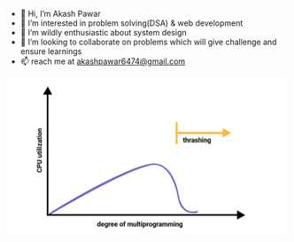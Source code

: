 - 👋 Hi, I’m Akash Pawar
- 👀 I’m interested in problem solving(DSA) & web development
- 🌱 I’m wildly enthusiastic about system design
- 💞️ I’m looking to collaborate on problems which will give challenge and ensure learnings
- 📫 reach me at akashpawar6474@gmail.com

<!---
akashpawar6474/akashpawar6474 is a ✨ special ✨ repository because its `README.md` (this file) appears on your GitHub profile.
You can click the Preview link to take a look at your changes.
--->
<a target="_blank" href="https://steemit.com/thrashinginos/@kritijha/techniques-to-handle-thrashing-in-an-operating-system"><img src="https://github.com/akashpawar6474/images/blob/main/1610973226-71449.png" alt="How to handle thrashing in Operating System??"> 
